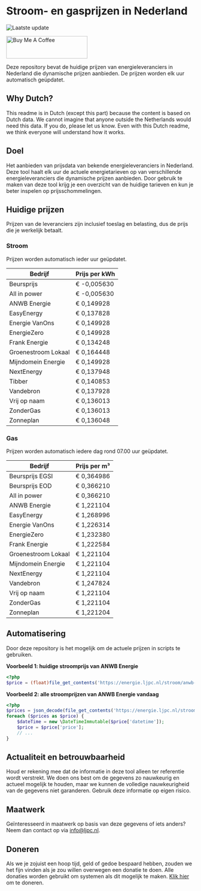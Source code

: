 # Stroom- en gasprijzen in Nederland

![Laatste update](https://img.shields.io/badge/laatste%20update-2025--06--15%2013%3A00%20CET-brightgreen)

<a href="https://www.buymeacoffee.com/Lars-" target="_blank"><img src="https://cdn.buymeacoffee.com/buttons/v2/default-orange.png" alt="Buy Me A Coffee" height="60" style="height: 60px !important;width: 217px !important;" ></a>

Deze repository bevat de huidige prijzen van energieleveranciers in Nederland die dynamische prijzen aanbieden. De prijzen worden elk uur automatisch geüpdatet.

## Why Dutch?

This readme is in Dutch (except this part) because the content is based on Dutch data. We cannot imagine that anyone outside the Netherlands would need this data. If you do, please let us know. Even with this Dutch readme, we think
everyone will understand how it works.

## Doel

Het aanbieden van prijsdata van bekende energieleveranciers in Nederland. Deze tool haalt elk uur de actuele energietarieven op van verschillende energieleveranciers die dynamische prijzen aanbieden. Door gebruik te maken van deze tool
krijg je een overzicht van de huidige tarieven en kun je beter inspelen op prijsschommelingen.

## Huidige prijzen

Prijzen van de leveranciers zijn inclusief toeslag en belasting, dus de prijs die je werkelijk betaalt.

### Stroom

Prijzen worden automatisch ieder uur geüpdatet.

 Bedrijf | Prijs per kWh 
---------|---------------
Beursprijs | € -0,005630
All in power | € -0,005630
ANWB Energie | € 0,149928
EasyEnergy | € 0,137828
Energie VanOns | € 0,149928
EnergieZero | € 0,149928
Frank Energie | € 0,134248
Groenestroom Lokaal | € 0,164448
Mijndomein Energie | € 0,149928
NextEnergy | € 0,137948
Tibber | € 0,140853
Vandebron | € 0,137928
Vrij op naam | € 0,136013
ZonderGas | € 0,136013
Zonneplan | € 0,136048


### Gas

Prijzen worden automatisch iedere dag rond 07.00 uur geüpdatet.

 Bedrijf | Prijs per m³ 
---------|--------------
Beursprijs EGSI | € 0,364986
Beursprijs EOD | € 0,366210
All in power | € 0,366210
ANWB Energie | € 1,221104
EasyEnergy | € 1,268996
Energie VanOns | € 1,226314
EnergieZero | € 1,232380
Frank Energie | € 1,222584
Groenestroom Lokaal | € 1,221104
Mijndomein Energie | € 1,221104
NextEnergy | € 1,221104
Vandebron | € 1,247824
Vrij op naam | € 1,221104
ZonderGas | € 1,221104
Zonneplan | € 1,221204


## Automatisering

Door deze repository is het mogelijk om de actuele prijzen in scripts te gebruiken.

**Voorbeeld 1: huidige stroomprijs van ANWB Energie**

```php
<?php
$price = (float)file_get_contents('https://energie.ljpc.nl/stroom/anwb-energie-nu.txt');

```

**Voorbeeld 2: alle stroomprijzen van ANWB Energie vandaag**

```php
<?php
$prices = json_decode(file_get_contents('https://energie.ljpc.nl/stroom/all-in-power-vandaag.json'),true);
foreach ($prices as $price) {
    $dateTime = new \DateTimeImmutable($price['datetime']);
    $price = $price['price'];
    // ...
}
```

## Actualiteit en betrouwbaarheid

Houd er rekening mee dat de informatie in deze tool alleen ter referentie wordt verstrekt. We doen ons best om de gegevens zo nauwkeurig en actueel mogelijk te houden, maar we kunnen de volledige nauwkeurigheid van de gegevens niet
garanderen. Gebruik deze informatie op eigen risico.

## Maatwerk

Geïnteresseerd in maatwerk op basis van deze gegevens of iets anders? Neem dan contact op
via [info@ljpc.nl](mailto:info@ljpc.nl?subject=Energie%20prijzen).

## Doneren

Als we je zojuist een hoop tijd, geld of gedoe bespaard hebben, zouden we het fijn vinden als je zou willen overwegen een
donatie te doen. Alle donaties worden gebruikt om systemen als dit mogelijk te
maken. [Klik hier](https://www.buymeacoffee.com/Lars-) om te doneren.
